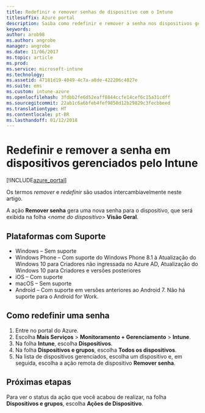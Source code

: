 ```yaml
---
title: Redefinir e remover senhas de dispositivo com o Intune
titlesuffix: Azure portal
description: Saiba como redefinir e remover a senha nos dispositivos gerenciados com o Intune.
keywords: 
author: arob98
ms.author: angrobe
manager: angrobe
ms.date: 11/06/2017
ms.topic: article
ms.prod: 
ms.service: microsoft-intune
ms.technology: 
ms.assetid: 47181d19-4049-4c7a-a8de-422206c4027e
ms.suite: ems
ms.custom: intune-azure
ms.openlocfilehash: 3fdbb2fe6d52eaff8844ccfe14cef6c15a31cdff
ms.sourcegitcommit: 22ab1c6a6bfeb4fef9850d12b29829c3fecbbeed
ms.translationtype: HT
ms.contentlocale: pt-BR
ms.lasthandoff: 01/12/2018
---
```

# <a name="reset-and-remove-the-passcode-on-intune-managed-devices"></a>Redefinir e remover a senha em dispositivos gerenciados pelo Intune


[!INCLUDE[azure_portal](./includes/azure_portal.md)]

Os termos *remover* e *redefinir* são usados intercambiavelmente neste artigo.

A ação **Remover senha** gera uma nova senha para o dispositivo, que será exibida na folha <*nome do dispositivo*> **Visão Geral**.

## <a name="supported-platforms"></a>Plataformas com Suporte

- Windows – Sem suporte
- Windows Phone – Com suporte do Windows Phone 8.1 à Atualização do Windows 10 para Criadores não ingressada no Azure AD, Atualização do Windows 10 para Criadores e versões posteriores
- iOS – Com suporte
- macOS – Sem suporte
- Android – Com suporte em versões anteriores ao Android 7. Não há suporte para o Android for Work.

## <a name="how-to-reset-a-passcode"></a>Como redefinir uma senha

1. Entre no portal do Azure.
2. Escolha **Mais Serviços** > **Monitoramento + Gerenciamento** > **Intune**.
3. Na folha **Intune**, escolha **Dispositivos**.
4. Na folha **Dispositivos e grupos**, escolha **Todos os dispositivos**.
5. Na lista de dispositivos gerenciados, escolha um dispositivo e, em seguida, escolha a ação remota de dispositivo **Remover senha**.

## <a name="next-steps"></a>Próximas etapas

Para ver o status da ação que você acabou de realizar, na folha **Dispositivos e grupos**, escolha **Ações de Dispositivo**.
